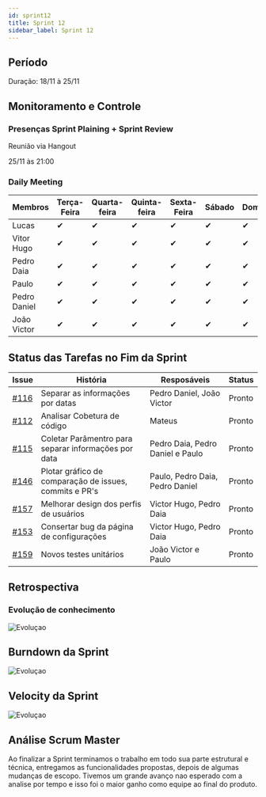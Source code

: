 ```yaml
---
id: sprint12
title: Sprint 12
sidebar_label: Sprint 12
---
```



## Período

  

  

Duração: 18/11 à 25/11

  

  

## Monitoramento e Controle

  

  

  

### Presenças Sprint Plaining + Sprint Review

  

  

Reunião via Hangout

  

25/11 às 21:00

  
  

### Daily Meeting

  

| Membros | Terça-Feira | Quarta-feira | Quinta-feira | Sexta-Feira |Sábado| Domingo
|--|--|--|--|--|--|--|
| Lucas | ✔ | ✔ | ✔  | ✔ | ✔ | ✔  |
| Vitor Hugo | ✔ | ✔ | ✔ | ✔ | ✔ | ✔ |
| Pedro Daia | ✔ | ✔ | ✔ |✔  | ✔ | ✔ |
| Paulo | ✔ | ✔ | ✔ | ✔ | ✔ | ✔ |
| Pedro Daniel | ✔ | ✔ | ✔ |✔ | ✔ | ✔ | ✔ |
| João Victor | ✔ | ✔ | ✔ | ✔ | ✔ | ✔ |



## Status das Tarefas no Fim da Sprint

| **Issue** | **História** | **Resposáveis** | **Status** |
|--|--|--|--|
| [#116](https://github.com/fga-eps-mds/2019.2-Git-Breakdown/issues/116) | Separar as informações por datas  | Pedro Daniel, João Victor | Pronto |
| [#112](https://github.com/fga-eps-mds/2019.2-Git-Breakdown/issues/112) | Analisar Cobetura de código  | Mateus | Pronto |
| [#115](https://github.com/fga-eps-mds/2019.2-Git-Breakdown/issues/115) | Coletar Parâmentro para separar informações por data | Pedro Daia, Pedro Daniel e Paulo | Pronto |
| [#146](https://github.com/fga-eps-mds/2019.2-Git-Breakdown/issues/146) | Plotar gráfico de comparação de issues, commits e PR's | Paulo, Pedro Daia, Pedro Daniel | Pronto |
| [#157](https://github.com/fga-eps-mds/2019.2-Git-Breakdown/issues/157) | Melhorar design dos perfis de usuários | Victor Hugo, Pedro Daia | Pronto |
| [#153](https://github.com/fga-eps-mds/2019.2-Git-Breakdown/issues/153) | Consertar bug da página de configurações | Victor Hugo, Pedro Daia | Pronto |
| [#159](https://github.com/fga-eps-mds/2019.2-Git-Breakdown/issues/159) | Novos testes unitários | João Victor e Paulo | Pronto |

## Retrospectiva
  

### Evolução de conhecimento

  

  

![Evoluçao](https://i.imgur.com/qGdGy3y.png)


## Burndown da Sprint  
  ![Evoluçao](https://i.imgur.com/mSH24tD.png)


## Velocity da Sprint



![Evoluçao](https://i.imgur.com/9QtgWL9.png)

  

## Análise Scrum Master

Ao finalizar a Sprint terminamos o trabalho em todo sua parte estrutural e técnica, entregamos as funcionalidades propostas, depois de algumas mudanças de escopo. Tivemos um grande avanço nao esperado com a analise por tempo e isso foi o maior ganho como equipe ao final do produto.